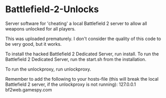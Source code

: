 Battlefield-2-Unlocks
=====================

Server software for 'cheating' a local Battlefield 2 server to allow all weapons unlocked for all players.

This was uploaded prematurely. I don't consider the quality of this code to be very good, but it works.

To install the hacked Battlefield 2 Dedicated Server, run install.
To run the Battlefield 2 Dedicated Server, run the start.sh from the installation.

To run the unlockproxy, run unlockproxy.

Remember to add the following to your hosts-file (this will break the local Battlefield 2 server, if the unlockproxy is not running):
127.0.0.1 bf2web.gamespy.com
